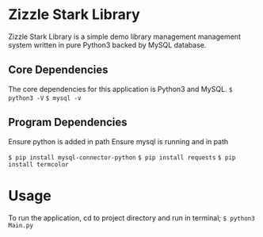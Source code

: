 # Zizzle Stark Library
Zizzle Stark Library is a simple demo library management management system written in pure Python3 backed by MySQL database.

## Core Dependencies
The core dependencies for this application is Python3 and MySQL.
`$ python3 -V`
`$ mysql -v`

## Program Dependencies
Ensure python is added in path
Ensure mysql is running and in path

`$ pip install mysql-connector-python`
`$ pip install requests`
`$ pip install termcolor`


# Usage
To run the application, cd to project directory and run in terminal;
`$ python3 Main.py`